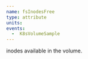 ```yaml
---
name: fsInodesFree
type: attribute
units:
events:
  -  K8sVolumeSample
---
```


inodes available in the volume.